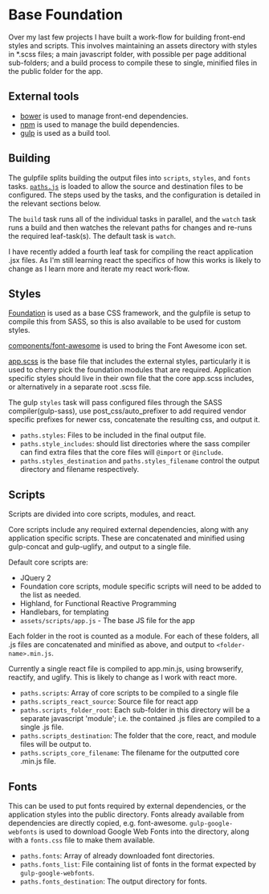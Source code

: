 Base Foundation
===============

Over my last few projects I have built a work-flow for building front-end styles
and scripts. This involves maintaining an assets directory with styles in
\*.scss files; a main javascript folder, with possible per page additional
sub-folders; and a build process to compile these to single, minified files in
the public folder for the app.

External tools
--------------

* [bower](http://bower.io/) is used to manage front-end dependencies.
* [npm](https://www.npmjs.com/) is used to manage the build dependencies.
* [gulp](http://gulpjs.com/) is used as a build tool.

Building
--------

The gulpfile splits building the output files into `scripts`, `styles`, and
`fonts` tasks. [`paths.js`](paths.js) is loaded to allow the source and
destination files to be configured. The steps used by the tasks, and the
configuration is detailed in the relevant sections below.

The `build` task runs all of the individual tasks in parallel, and the `watch`
task runs a build and then watches the relevant paths for changes and re-runs
the required leaf-task(s). The default task is `watch`.

I have recently added a fourth leaf task for compiling the react application
.jsx files. As I'm still learning react the specifics of how this works is
likely to change as I learn more and iterate my react work-flow.

Styles
------

[Foundation](http://foundation.zurb.com) is used as a base CSS framework, and
the gulpfile is setup to compile this from SASS, so this is also available to be
used for custom styles.

[components/font-awesome](https://github.com/components/font-awesome) is used to
bring the Font Awesome icon set.

[app.scss](assets/styles/app.scss) is the base file that includes the external
styles, particularly it is used to cherry pick the foundation modules that are
required. Application specific styles should live in their own file that the
core app.scss includes, or alternatively in a separate root .scss file.

The gulp `styles` task will pass configured files through the SASS
compiler(gulp-sass), use post_css/auto_prefixer to add required vendor specific
prefixes for newer css, concatenate the resulting css, and output it.

 * `paths.styles`: Files to be included in the final output file.
 * `paths.style_includes`: should list directories where the sass compiler can
   find extra files that the core files will `@import` or `@include`.
 * `paths.styles_destination` and `paths.styles_filename` control the output
   directory and filename respectively.

Scripts
-------

Scripts are divided into core scripts, modules, and react.

Core scripts include any required external dependencies, along with any
application specific scripts. These are concatenated and minified using
gulp-concat and gulp-uglify, and output to a single file.

Default core scripts are:

 * JQuery 2
 * Foundation core scripts, module specific scripts will need to be added to the
   list as needed.
 * Highland, for Functional Reactive Programming
 * Handlebars, for templating
 * `assets/scripts/app.js` - The base JS file for the app

Each folder in the root is counted as a module. For each of these folders, all
.js files are concatenated and minified as above, and output to
`<folder-name>.min.js`.

Currently a single react file is compiled to app.min.js, using browserify,
reactify, and uglify. This is likely to change as I work with react more.

 * `paths.scripts`: Array of core scripts to be compiled to a single file
 * `paths.scripts_react_source`: Source file for react app
 * `paths.scripts_folder_root`: Each sub-folder in this directory will be a
   separate javascript 'module'; i.e. the contained .js files are compiled to a
   single .js file.
 * `paths.scripts_destination`: The folder that the core, react, and module
   files will be output to.
 * `paths.scripts_core_filename`: The filename for the outputted core .min.js
   file.

Fonts
-----

This can be used to put fonts required by external dependencies, or the
application styles into the public directory. Fonts already available from
dependencies are directly copied, e.g. font-awesome. `gulp-google-webfonts` is
used to download Google Web Fonts into the directory, along with a `fonts.css`
file to make them available.

 * `paths.fonts`: Array of already downloaded font directories.
 * `paths.fonts_list`: File containing list of fonts in the format expected by
   `gulp-google-webfonts`.
 * `paths.fonts_destination`: The output directory for fonts.
